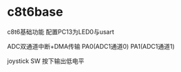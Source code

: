 # c8t6base
c8t6基础功能 配置PC13为LED0与usart

ADC双通道中断+DMA传输
PA0(ADC1通道0)
PA1(ADC1通道1)

joystick
SW 按下输出低电平